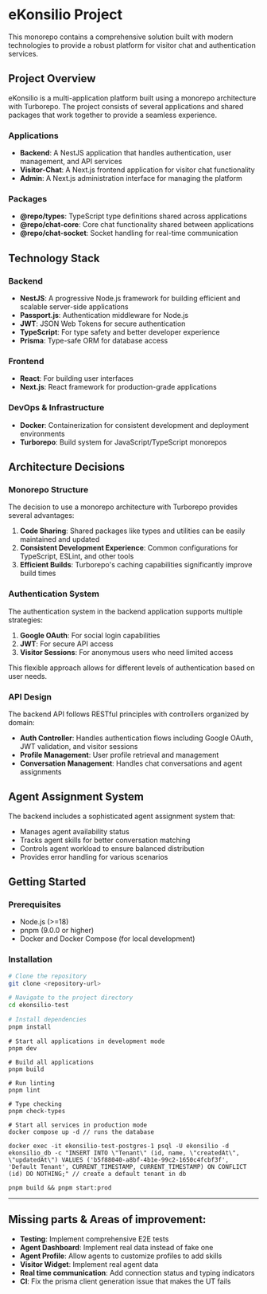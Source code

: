 # eKonsilio Project

This monorepo contains a comprehensive solution built with modern technologies to provide a robust platform for visitor chat and authentication services.

## Project Overview

eKonsilio is a multi-application platform built using a monorepo architecture with Turborepo. The project consists of several applications and shared packages that work together to provide a seamless experience.

### Applications

- **Backend**: A NestJS application that handles authentication, user management, and API services
- **Visitor-Chat**: A Next.js frontend application for visitor chat functionality
- **Admin**: A Next.js administration interface for managing the platform

### Packages

- **@repo/types**: TypeScript type definitions shared across applications
- **@repo/chat-core**: Core chat functionality shared between applications
- **@repo/chat-socket**: Socket handling for real-time communication

## Technology Stack

### Backend

- **NestJS**: A progressive Node.js framework for building efficient and scalable server-side applications
- **Passport.js**: Authentication middleware for Node.js
- **JWT**: JSON Web Tokens for secure authentication
- **TypeScript**: For type safety and better developer experience
- **Prisma**: Type-safe ORM for database access

### Frontend

- **React**: For building user interfaces
- **Next.js**: React framework for production-grade applications

### DevOps & Infrastructure

- **Docker**: Containerization for consistent development and deployment environments
- **Turborepo**: Build system for JavaScript/TypeScript monorepos

## Architecture Decisions

### Monorepo Structure

The decision to use a monorepo architecture with Turborepo provides several advantages:

1. **Code Sharing**: Shared packages like types and utilities can be easily maintained and updated
2. **Consistent Development Experience**: Common configurations for TypeScript, ESLint, and other tools
3. **Efficient Builds**: Turborepo's caching capabilities significantly improve build times

### Authentication System

The authentication system in the backend application supports multiple strategies:

1. **Google OAuth**: For social login capabilities
2. **JWT**: For secure API access
3. **Visitor Sessions**: For anonymous users who need limited access

This flexible approach allows for different levels of authentication based on user needs.

### API Design

The backend API follows RESTful principles with controllers organized by domain:

- **Auth Controller**: Handles authentication flows including Google OAuth, JWT validation, and visitor sessions
- **Profile Management**: User profile retrieval and management
- **Conversation Management**: Handles chat conversations and agent assignments

## Agent Assignment System

The backend includes a sophisticated agent assignment system that:

- Manages agent availability status
- Tracks agent skills for better conversation matching
- Controls agent workload to ensure balanced distribution
- Provides error handling for various scenarios

## Getting Started

### Prerequisites

- Node.js (>=18)
- pnpm (9.0.0 or higher)
- Docker and Docker Compose (for local development)

### Installation

```bash
# Clone the repository
git clone <repository-url>

# Navigate to the project directory
cd ekonsilio-test

# Install dependencies
pnpm install
```

```
# Start all applications in development mode
pnpm dev

# Build all applications
pnpm build

# Run linting
pnpm lint

# Type checking
pnpm check-types
```

```
# Start all services in production mode
docker compose up -d // runs the database

docker exec -it ekonsilio-test-postgres-1 psql -U ekonsilio -d ekonsilio_db -c "INSERT INTO \"Tenant\" (id, name, \"createdAt\", \"updatedAt\") VALUES ('b5f88040-a8bf-4b1e-99c2-1650c4fcbf3f', 'Default Tenant', CURRENT_TIMESTAMP, CURRENT_TIMESTAMP) ON CONFLICT (id) DO NOTHING;" // create a default tenant in db

pnpm build && pnpm start:prod
```

---

## Missing parts & Areas of improvement:

- **Testing**: Implement comprehensive E2E tests
- **Agent Dashboard**: Implement real data instead of fake one
- **Agent Profile**: Allow agents to customize profiles to add skills
- **Visitor Widget**: Implement real agent data
- **Real time communication**: Add connection status and typing indicators
- **CI**: Fix the prisma client generation issue that makes the UT fails
